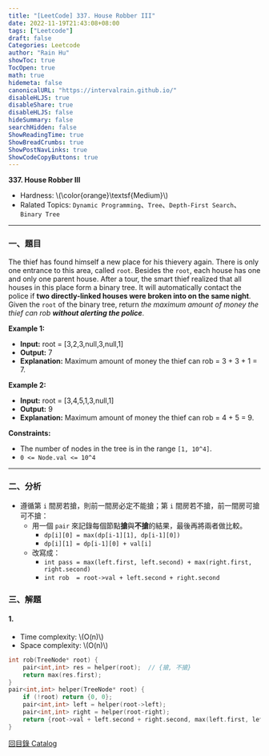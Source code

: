 ```yaml
---
title: "[LeetCode] 337. House Robber III"
date: 2022-11-19T21:43:08+08:00
tags: ["Leetcode"]
draft: false
Categories: Leetcode
author: "Rain Hu"
showToc: true
TocOpen: true
math: true
hidemeta: false
canonicalURL: "https://intervalrain.github.io/"
disableHLJS: true
disableShare: true
disableHLJS: false
hideSummary: false
searchHidden: false
ShowReadingTime: true
ShowBreadCrumbs: true
ShowPostNavLinks: true
ShowCodeCopyButtons: true
---
```

**337. House Robber III**
+ Hardness: \\(\color{orange}\textsf{Medium}\\)
+ Ralated Topics: `Dynamic Programming`、`Tree`、`Depth-First Search`、`Binary Tree`
---
### 一、題目
The thief has found himself a new place for his thievery again. There is only one entrance to this area, called `root`.
Besides the `root`, each house has one and only one parent house. After a tour, the smart thief realized that all houses in this place form a binary tree. It will automatically contact the police if **two directly-linked houses were broken into on the same night**.
Given the `root` of the binary tree, return *the maximum amount of money the thief can rob ***without alerting the police****.

**Example 1:**  
+ **Input:** root = [3,2,3,null,3,null,1]
+ **Output:** 7
+ **Explanation:** Maximum amount of money the thief can rob = 3 + 3 + 1 = 7.

**Example 2:**
+ **Input:** root = [3,4,5,1,3,null,1]
+ **Output:** 9
+ **Explanation:** Maximum amount of money the thief can rob = 4 + 5 = 9.

**Constraints:**
+ The number of nodes in the tree is in the range `[1, 10^4]`.
+ `0 <= Node.val <= 10^4`

---

### 二、分析
+ 遵循第 `i` 間房若搶，則前一間房必定不能搶；第 `i` 間房若不搶，前一間房可搶可不搶：
    + 用一個 `pair` 來記錄每個節點**搶**與**不搶**的結果，最後再將兩者做比較。
        + `dp[i][0] = max(dp[i-1][1], dp[i-1][0])`
        + `dp[i][1] = dp[i-1][0] + val[i]`
    + 改寫成：
        + `int pass = max(left.first, left.second) + max(right.first, right.second)`
        + `int rob  = root->val + left.second + right.second`

### 三、解題
#### 1. 
+ Time complexity: \\(O(n)\\)
+ Space complexity: \\(O(n)\\)
```C++
int rob(TreeNode* root) {
    pair<int,int> res = helper(root);  // {搶, 不搶}
    return max(res.first);
}
pair<int,int> helper(TreeNode* root) {
    if (!root) return {0, 0};
    pair<int,int> left = helper(root->left);
    pair<int,int> right = helper(root-right);
    return {root->val + left.second + right.second, max(left.first, left.second) + max(right.first, right.second)};
}
```
[回目錄 Catalog](/posts/leetcode)